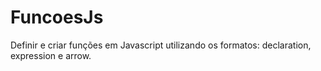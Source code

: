 # FuncoesJs
Definir e criar funções em Javascript utilizando os formatos: declaration, expression e arrow.
